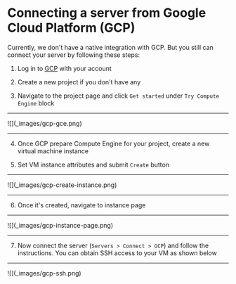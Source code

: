 # Connecting a server from Google Cloud Platform (GCP)

Currently, we don't have a native integration with GCP. But you still can connect your server by following these steps:

1. Log in to <a href="http://cloud.google.com/" target="_blank">GCP</a> with your account 

2. Create a new project if you don't have any

3. Navigate to the project page and click `Get started` under `Try Compute Engine` block
<hr>![](_images/gcp-gce.png)<hr>

4. Once GCP prepare Compute Engine for your project, create a new virtual machine instance

5. Set VM instance attributes and submit `Create` button
<hr>![](_images/gcp-create-instance.png)<hr>

6. Once it's created, navigate to instance page
<hr>![](_images/gcp-instance-page.png)<hr>

7. Now connect the server (`Servers > Connect > GCP`) and follow the instructions. You can obtain SSH access to your VM as shown below
<hr>![](_images/gcp-ssh.png)